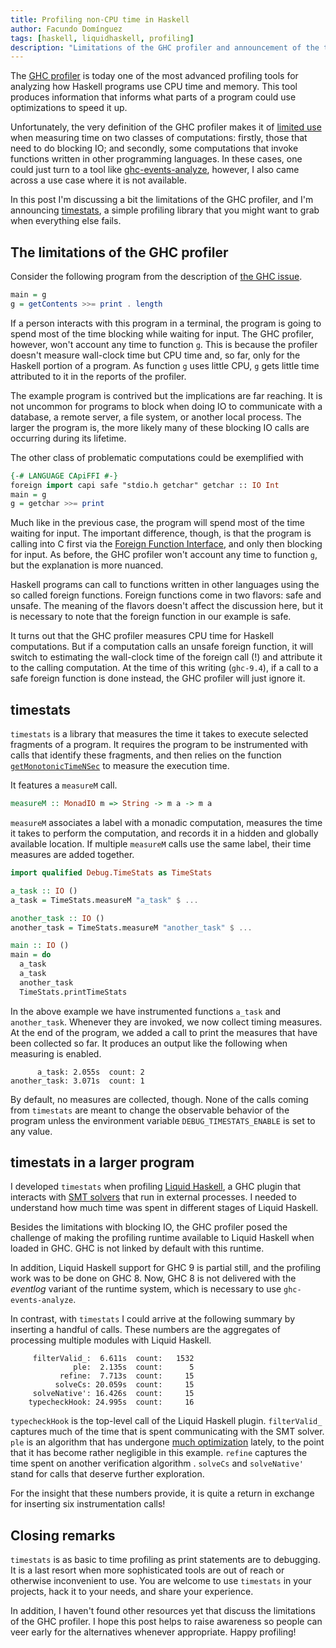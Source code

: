 ```yaml
---
title: Profiling non-CPU time in Haskell
author: Facundo Domínguez
tags: [haskell, liquidhaskell, profiling]
description: "Limitations of the GHC profiler and announcement of the timestats library"
---
```


The [GHC profiler][ghc-profiler] is today one of the most advanced
profiling tools for analyzing how Haskell programs use CPU time and
memory. This tool produces information that informs what parts of a
program could use optimizations to speed it up.

Unfortunately, the very definition of the GHC profiler makes it of
[limited use][document-limitations] when measuring time on two
classes of computations: firstly, those that need to do blocking IO;
and secondly, some computations that invoke functions written in other
programming languages.
In these cases, one could just turn to a tool like
[ghc-events-analyze][ghc-events-analyze], however, I also came
across a use case where it is not available.

In this post I'm discussing a bit the limitations of the GHC
profiler, and I'm announcing [timestats][timestats], a simple
profiling library that you might want to grab when everything else
fails.

## The limitations of the GHC profiler

Consider the following program from the description of
[the GHC issue][document-limitations].

```Haskell
main = g
g = getContents >>= print . length
```

If a person interacts with this program in a terminal, the program
is going to spend most of the time blocking while waiting for input.
The GHC profiler, however, won't account any time to function `g`.
This is because the profiler doesn't measure wall-clock time but
CPU time and, so far, only for the Haskell portion of a program. As
function `g` uses little CPU, `g` gets little time attributed to it
in the reports of the profiler.

The example program is contrived but the implications are far reaching.
It is not uncommon for programs to block when doing IO to communicate
with a database, a remote server, a file system, or another local process.
The larger the program is, the more likely many of these blocking IO
calls are occurring during its lifetime.

The other class of problematic computations could be exemplified with

```Haskell
{-# LANGUAGE CApiFFI #-}
foreign import capi safe "stdio.h getchar" getchar :: IO Int
main = g
g = getchar >>= print
```

Much like in the previous case, the program will spend most of the
time waiting for input. The important difference, though, is that the
program is calling into C first via the
[Foreign Function Interface][ffi], and only then blocking for input.
As before, the GHC profiler won't account any time to function `g`,
but the explanation is more nuanced.

Haskell programs can call to functions written in other languages
using the so called foreign functions. Foreign functions come
in two flavors: safe and unsafe. The meaning of the flavors
doesn't affect the discussion here, but it is necessary to note
that the foreign function in our example is safe.

It turns out that the GHC profiler measures CPU time for Haskell
computations. But if a computation calls an unsafe foreign function,
it will switch to estimating the wall-clock time of the foreign
call (!) and attribute it to the calling computation.
At the time of this writing (`ghc-9.4`), if a call to a safe foreign function
is done instead, the GHC profiler will just ignore it.

## timestats

`timestats` is a library that measures the time it takes to execute
selected fragments of a program. It requires the program to be instrumented
with calls that identify these fragments, and then relies on the
function [`getMonotonicTimeNSec`][monotonic-time] to measure the execution time.

It features a `measureM` call.

```Haskell
measureM :: MonadIO m => String -> m a -> m a
```

`measureM` associates a label with a monadic computation, measures
the time it takes to perform the computation, and records it in a hidden
and globally available location. If multiple `measureM` calls use the
same label, their time measures are added together.

```Haskell
import qualified Debug.TimeStats as TimeStats

a_task :: IO ()
a_task = TimeStats.measureM "a_task" $ ...

another_task :: IO ()
another_task = TimeStats.measureM "another_task" $ ...

main :: IO ()
main = do
  a_task
  a_task
  another_task
  TimeStats.printTimeStats
```

In the above example we have instrumented functions `a_task` and
`another_task`. Whenever they are invoked, we now collect timing measures.
At the end of the program, we added a call to print the measures that have
been collected so far. It produces an output like the following when
measuring is enabled.

```
      a_task: 2.055s  count: 2
another_task: 3.071s  count: 1
```

By default, no measures are collected, though. None of the calls coming
from `timestats` are meant to change the observable behavior of the
program unless the environment variable `DEBUG_TIMESTATS_ENABLE` is set
to any value.

## timestats in a larger program

I developed `timestats` when profiling [Liquid Haskell][liquidhaskell],
a GHC plugin that interacts with [SMT solvers][smt-solver]
that run in external processes. I needed to understand how much time
was spent in different stages of Liquid Haskell.

Besides the limitations with blocking IO, the GHC profiler posed the
challenge of making the profiling runtime available to Liquid Haskell
when loaded in GHC. GHC is not linked by default with this runtime.

In addition, Liquid Haskell support for GHC 9 is partial still, and the
profiling work was to be done on GHC 8. Now, GHC 8 is not delivered with
the _eventlog_ variant of the runtime system, which is necessary to use
`ghc-events-analyze`.

In contrast, with `timestats` I could arrive at the following summary
by inserting a handful of calls. These numbers are the aggregates of
processing multiple modules with Liquid Haskell.

```
     filterValid_:  6.611s  count:   1532
              ple:  2.135s  count:      5
           refine:  7.713s  count:     15
          solveCs: 20.059s  count:     15
     solveNative': 16.426s  count:     15
    typecheckHook: 24.995s  count:     16
```

`typecheckHook` is the top-level call of the Liquid Haskell plugin.
`filterValid_` captures much of the time that is spent communicating with
the SMT solver. `ple` is an algorithm that has undergone
[much optimization][optimization-plan] lately, to the point that it has
become rather negligible in this example.
`refine` captures the time spent on another verification
algorithm . `solveCs` and `solveNative'` stand for calls that deserve
further exploration.

For the insight that these numbers provide, it is quite a return in
exchange for inserting six instrumentation calls!

## Closing remarks

`timestats` is as basic to time profiling as print statements are to
debugging. It is a last resort when more sophisticated tools are out
of reach or otherwise inconvenient to use.
You are welcome to use `timestats` in your projects, hack it to your
needs, and share your experience.

In addition, I haven't found other resources yet that discuss the
limitations of the GHC profiler. I hope this post helps to raise
awareness so people can veer early for the alternatives whenever
appropriate. Happy profiling!

[document-limitations]: https://gitlab.haskell.org/ghc/ghc/-/issues/21764
[ffi]: https://downloads.haskell.org/ghc/9.2.3/docs/html/users_guide/exts/ffi.html
[ghc-event-log]: https://downloads.haskell.org/~ghc/9.2.3/docs/html/users_guide/runtime_control.html#rts-eventlog
[ghc-events-analyze]: https://github.com/well-typed/ghc-events-analyze
[ghc-profiler]: https://downloads.haskell.org/~ghc/9.2.3/docs/html/users_guide/profiling.html
[liquidhaskell]: https://github.com/ucsd-progsys/liquidhaskell
[monotonic-time]: https://hackage.haskell.org/package/base-4.16.2.0/docs/GHC-Clock.html#v:getMonotonicTimeNSec
[optimization-plan]: https://github.com/ucsd-progsys/liquid-fixpoint/issues/500
[smt-solver]: https://en.wikipedia.org/wiki/Satisfiability_modulo_theories
[timestats]: https://github.com/tweag/timestats
